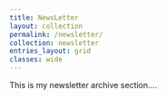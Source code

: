 ```yaml
---
title: NewsLetter
layout: collection
permalink: /newsletter/
collection: newsletter
entries_layout: grid
classes: wide
---
```


This is my newsletter archive section....
